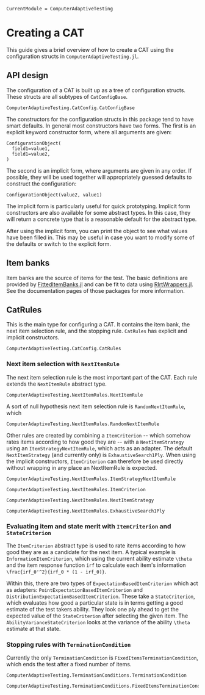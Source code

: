 ```@meta
CurrentModule = ComputerAdaptiveTesting
```

# Creating a CAT

This guide gives a brief overview of how to create a CAT using the
configuration structs in `ComputerAdaptiveTesting.jl`.

## API design

The configuration of a CAT is built up as a tree of configuration structs.
These structs are all subtypes of `CatConfigBase`.

```@docs; canonical=false
ComputerAdaptiveTesting.CatConfig.CatConfigBase
```

The constructors for the configuration structs in this package tend to have
smart defaults. In general most constructors have two forms. The first is an
explicit keyword constructor form, where all arguments are given:

```
ConfigurationObject(
  field1=value1,
  field1=value2,
)
```

The second is an implicit form, where arguments are given in any order. If
possible, they will be used together will appropriately guessed defaults to
construct the configuration:

```
ConfigurationObject(value2, value1)
```

The implicit form is particularly useful for quick prototyping. Implicit form
constructors are also available for some abstract types. In this case, they
will return a concrete type that is a reasonable default for the abstract type.

After using the implicit form, you can print the object to see what values have
been filled in. This may be useful in case you want to modify some of the
defaults or switch to the explicit form.

## Item banks

Item banks are the source of items for the test. The basic definitions are
provided by
[FittedItemBanks.jl](https://juliapsychometricsbazaar.github.io/FittedItemBanks.jl/)
and can be fit to data using
[RIrtWrappers.jl](https://juliapsychometricsbazaar.github.io/RIrtWrappers.jl/stable/).
See the documentation pages of those packages for more information.

## CatRules

This is the main type for configuring a CAT. It contains the item bank, the
next item selection rule, and the stopping rule. `CatRules` has explicit and
implicit constructors.

```@docs; canonical=false
ComputerAdaptiveTesting.CatConfig.CatRules
```

### Next item selection with `NextItemRule`

The next item selection rule is the most important part of the CAT. Each rule
extends the `NextItemRule` abstract type.

```@docs; canonical=false
ComputerAdaptiveTesting.NextItemRules.NextItemRule
```

A sort of null hypothesis next item selection rule is `RandomNextItemRule`, which 

```@docs; canonical=false
ComputerAdaptiveTesting.NextItemRules.RandomNextItemRule
```

Other rules are created by combining a `ItemCriterion` -- which somehow rates
items according to how good they are -- with a `NextItemStrategy` using an
`ItemStrategyNextItemRule`, which acts as an adapter. The default
`NextItemStrategy` (and currently only) is `ExhaustiveSearch1Ply`. When using
the implicit constructors, `ItemCriterion` can therefore be used directly
without wrapping in any place an NextItemRule is expected.

```@docs; canonical=false
ComputerAdaptiveTesting.NextItemRules.ItemStrategyNextItemRule
```

```@docs; canonical=false
ComputerAdaptiveTesting.NextItemRules.ItemCriterion
```

```@docs; canonical=false
ComputerAdaptiveTesting.NextItemRules.NextItemStrategy
```

```@docs; canonical=false
ComputerAdaptiveTesting.NextItemRules.ExhaustiveSearch1Ply
```

### Evaluating item and state merit with `ItemCriterion` and `StateCriterion`

The `ItemCriterion` abstract type is used to rate items according to how good
they are as a candidate for the next item. A typical example is
`InformationItemCriterion`, which using the current ability estimate ``\theta``
and the item response function ```irf``` to calculate each item's information
``\frac{irf_θ'^2}{irf_θ * (1 - irf_θ)}``.

Within this, there are two types of `ExpectationBasedItemCriterion` which act
as adapters: `PointExpectationBasedItemCriterion` and
`DistributionExpectationBasedItemCriterion`. These take a `StateCriterion`,
which evaluates how good a particular state is in terms getting a good estimate
of the test takers ability. They look one ply ahead to get the expected value
of the ``StateCriterion`` after selecting the given item. The
`AbilityVarianceStateCriterion` looks at the variance of the ability ``\theta``
estimate at that state.

### Stopping rules with `TerminationCondition`

Currently the only `TerminationCondition` is `FixedItemsTerminationCondition`, which ends the test after a fixed number of items.

```@docs; canonical=false
ComputerAdaptiveTesting.TerminationConditions.TerminationCondition
```

```@docs; canonical=false
ComputerAdaptiveTesting.TerminationConditions.FixedItemsTerminationCondition
```
